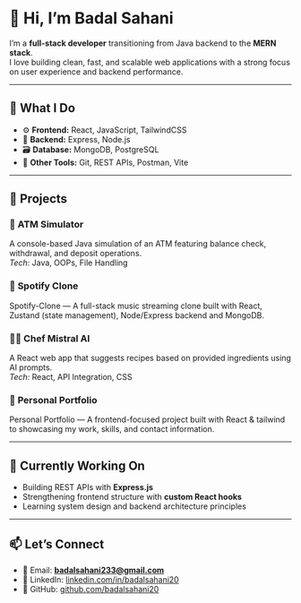# 👋 Hi, I’m Badal Sahani
I’m a **full-stack developer** transitioning from Java backend to the **MERN stack**.  
I love building clean, fast, and scalable web applications with a strong focus on user experience and backend performance.

---

## 🧠 What I Do
- ⚙️ **Frontend:** React, JavaScript, TailwindCSS  
- 🧩 **Backend:** Express, Node.js  
- 🗃️ **Database:** MongoDB, PostgreSQL  
- 🔧 **Other Tools:** Git, REST APIs, Postman, Vite  

---

## 🚀 Projects
### 🏦 **ATM Simulator**
A console-based Java simulation of an ATM featuring balance check, withdrawal, and deposit operations.  
*Tech:* Java, OOPs, File Handling

### 🎵 **Spotify Clone**
Spotify-Clone — A full-stack music streaming clone built with React, Zustand (state management), Node/Express backend and MongoDB.

### 👨‍🍳 **Chef Mistral AI**
A React web app that suggests recipes based on provided ingredients using AI prompts.  
*Tech:* React, API Integration, CSS

### 💼 **Personal Portfolio**
Personal Portfolio — A frontend-focused project built with React & tailwind to showcasing my work, skills, and contact information.

---

## 🎯 Currently Working On
- Building REST APIs with **Express.js**
- Strengthening frontend structure with **custom React hooks**
- Learning system design and backend architecture principles

---

## 📫 Let’s Connect
- 📧 Email: **badalsahani233@gmail.com**
- 💼 LinkedIn: [linkedin.com/in/badalsahani20](https://www.linkedin.com/in/badalsahani20)
- 🐙 GitHub: [github.com/badalsahani20](https://github.com/badalsahani20)
